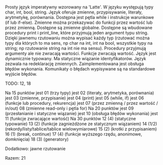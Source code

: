 Prosty język imperatywny wzorowany na 'Latte'.
W języku występują typy char, int, bool, string.
Język oferuje zmienne, przypisywanie, literały, arytmetykę, porównania.
Dostępna jest pętla while i instrukcje warunkowe (if lub if-else).
Zmienne można przekazywać do funkcji przez wartość lub przez zmienną.
Dostępne są zmienne globalne.
Dostępne są wbudowane procedury print i print_line, które przyjmują
jeden argument typu string. Dzięki jawnemu rzutowaniu można wypisać
każdy typ (rzutować można typy dla których to ma sens, np char na int,
int na bool, wszystkie typy na string; np rzutowanie string na int nie ma sensu).
Procedury przyjmują argumenty ale nie zwracają wartości.
Funkcje zwracają wartość.
Język jest dynamicznie typowany. Ma statyczne wiązanie identyfikatorów.
Język zezwala na redeklarację zmiennych.
Zaimplementowana jest obsługa błędów wykonania. Komunikaty o błędach
wypisywane są na standardowe wyjście błędów.

TODO: 12, 18

  Na 15 punktów
jest  01 (trzy typy)
jest  02 (literały, arytmetyka, porównania)
jest  03 (zmienne, przypisanie)
jest  04 (print)
jest  05 (while, if)
jest  06 (funkcje lub procedury, rekurencja)
jest  07 (przez zmienną / przez wartość / in/out)
      08 (zmienne read-only i pętla for)
      Na 20 punktów
jest  09 (przesłanianie i statyczne wiązanie)
jest  10 (obsługa błędów wykonania)
jest  11 (funkcje zwracające wartość)
      Na 30 punktów
      12 (4) (statyczne typowanie)
      13 (2) (funkcje zagnieżdżone ze statycznym wiązaniem)
      14 (1/2) (rekordy/listy/tablice/tablice wielowymiarowe)
      15 (2) (krotki z przypisaniem)
      16 (1) (break, continue)
      17 (4) (funkcje wyższego rzędu, anonimowe, domknięcia)
      18 (3) (generatory)

Dodatkowo: jawne rzutowanie

Razem: 21
